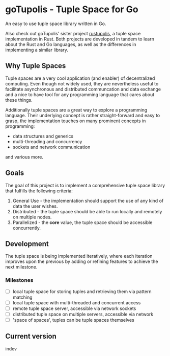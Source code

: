 # goTupolis - Tuple Space for Go

An easy to use tuple space library written in Go.

Also check out goTupolis' sister project [rustupolis](https://github.com/Micutio/rustupolis), a tuple space implementation in Rust. Both projects are developed in tandem to learn about the Rust and Go languages, as well as the differences in implementing a similar library.

## Why Tuple Spaces

Tuple spaces are a very cool application (and enabler) of decentralized computing. Even though not widely used, they are nevertheless useful to facilitate asynchronous and distributed communcation and data exchange and a nice to have tool for any programming language that cares about these things.

Additionally tuple spaces are a great way to explore a programming language. Their underlying concept is rather straight-forward and easy to grasp, the implementation touches on many prominent concepts in programming:

- data structures and generics
- multi-threading and concurrency
- sockets and network communication

and various more.

## Goals

The goal of this project is to implement a comprehensive tuple space library that fulfills the following criteria:

1. General Use - the implementation should support the use of any kind of data the user wishes.
2. Distributed - the tuple space should be able to run locally and remotely on multiple nodes.
3. Parallelized - the **core** value, the tuple space should be accessible concurrently.

## Development

The tuple space is being implemented iteratively, where each iteration improves upon the previous by adding or refining features to achieve the next milestone.

### Milestones

- [ ] local tuple space for storing tuples and retrieving them via pattern matching
- [ ] local tuple space with multi-threaded and concurrent access
- [ ] remote tuple space server, accessible via network sockets
- [ ] distributed tuple space on multiple servers, accessible via network
- [ ] 'space of spaces', tuples can be tuple spaces themselves

## Current version

indev
